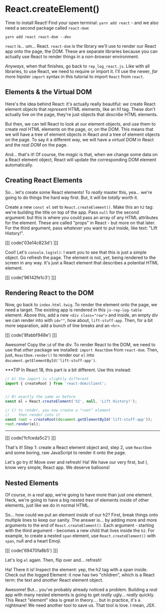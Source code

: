 # React.createElement()

Time to install React! Find your open terminal: `yarn add react` - and we also
need a second package called `react-dom`:

```terminal-silent
yarn add react react-dom --dev
```

`react` is... um... React. `react-dom` is the library we'll use to render our
React app onto the page, the DOM. These are separate libraries because you can
actually use React to render things in a *non-browser* environment.

*Anyways*, when that finishes, go back to `rep_log_react.js`. Like with all libraries,
to use React, we need to require or import it. I'll use the newer, *far* more hipster
`import` syntax in this tutorial to import `React` from `react`.

## Elements & the Virtual DOM

Here's the idea behind React: it's actually really beautiful: *we* create React
element objects that *represent* HTML elements, like an h1 tag. These don't actually
live on the page, they're just objects that *describe* HTML elements.

But then, we can tell React to look at our element objects, and use them to create
*real* HTML elements on the page, or, on the DOM. This means that we will have a
tree of element objects in React *and* a tree of element objects on the page. To
say it a different way, we will have a *virtual DOM* in React and the *real DOM*
on the page.

And... that's it! Of course, the *magic* is that, when we change some data on a
React element object, React will update the corresponding DOM element automatically.

## Creating React Elements

So... let's create some React elements! To *really* master this, yea... we're
going to do things the hard way first. But, it will be *totally* worth it.

Create a new `const el` set to `React.createElement()`. Make this an `h2` tag: we're
building the title on top of the app. Pass `null` for the second argument: but this
is where you could pass an array of any HTML attributes for the element. These are
called "props" in React - but more on that later. For the third argument, pass
*whatever* you want to put inside, like text: "Lift History!".

[[[ code('03e14c823d') ]]]

Cool! Let's `console.log(el)`: I want you to see that this is just a simple object.
Go refresh the page. The element is not, *yet*, being rendered to the screen in any
way. It's just a React element that describes a potential HTML element.

[[[ code('96142fe1c3') ]]]

## Rendering React to the DOM

Now, go back to `index.html.twig`. To render the element onto the page, we need
a target. The existing app is rendered in this `js-rep-log-table` element. Above
this, add a new `<div class="row">` and inside, an empty div we can render into
with `id=""`, how about, `lift-stuff-app`. Then, for a bit more separation, add a
bunch of line breaks and an `<hr>`.    

[[[ code('8fabbf948e') ]]]

Awesome! Copy the `id` of the div. To render React to the DOM, we need to use that
*other* package we installed: `import ReactDom` from `react-dom`. Then, just,
`ReactDom.render()` to render our `el` into `document.getElementById('lift-stuff-app')`.

***TIP
In React 18, this part is a bit different. Use this instead:

```js
// A) the import is slightly different
import { createRoot } from 'react-dom/client';


// B) exactly the same as before
const el = React.createElement('h2', null, 'Lift History!');

// C) to render, you now create a "root" element
//    then render into it
const root = createRoot(document.getElementById('lift-stuff-app'));
root.render(el);
```
***

[[[ code('fcfceda5c2') ]]]

That's it! Step 1: create a React element object and, step 2, use `ReactDom` and
some boring, raw JavaScript to render it onto the page.

Let's go try it! Move over and refresh! Ha! We have our very first, but I, know
very simple, React app. We deserve balloons!

## Nested Elements

Of course, in a *real* app, we're going to have more than just one element. Heck,
we're going to have a big nested *tree* of elements inside of other elements, just
like we do in normal HTML.

So... how could we put an element *inside* of our h2? First, break things onto
multiple lines to keep our sanity. The answer is... by adding more and more arguments
to the end of `React.createElement()`. Each argument - starting with the third
argument - becomes a new child that lives inside the `h2`. For example, to create
a nested `span` element, use `React.createElement()` with `span`, null and a heart
Emoji.

[[[ code('69470fa8b5') ]]]

Let's log `el` again. Then, flip over and... refresh!

Ha! There it is! Inspect the element: yep, the h2 tag with a span inside. Check
out the logged Element: it now has two "children", which is a React term: the text
and *another* React element object.

Awesome! But... you've probably already noticed a problem. Building a *real* app
with many nested elements is going to get *really* ugly... *really* quickly. This
React "element" idea is great in theory.... but in practice, it's a nightmare! We
need another tool to save us. That tool is love. I mean, JSX.
